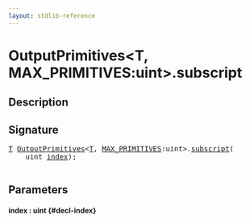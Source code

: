 ```yaml
---
layout: stdlib-reference
---
```


# OutputPrimitives\<T, MAX\_PRIMITIVES:uint\>\.subscript

## Description





## Signature 

<pre>
<a href="/stdlib-reference/types/outputprimitives-06/index#typeparam-T" class="code_type">T</a> <a href="/stdlib-reference/types/outputprimitives-06/index" class="code_type">OutputPrimitives</a>&lt;<a href="/stdlib-reference/types/outputprimitives-06/index#typeparam-T" class="code_type">T</a>, <a href="/stdlib-reference/types/outputprimitives-06/index#decl-MAX_PRIMITIVES" class="code_var">MAX_PRIMITIVES</a>:<span class="code_keyword">uint</span>&gt;.<a href="/stdlib-reference/types/outputprimitives-06/subscript">subscript</a>(
    <span class="code_keyword">uint</span> <a href="/stdlib-reference/types/outputprimitives-06/subscript#decl-index" class="code_param">index</a>);

</pre>

## Parameters

#### index  : uint {#decl-index}

